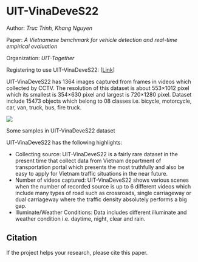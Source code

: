 # UIT-VinaDeveS22


Author: *Truc Trinh, Khang Nguyen*

Paper: *A Vietnamese benchmark for vehicle detection and real-time empirical evaluation*

Organization: *UIT-Together*

Registering to use UIT-VinaDeveS22: [[Link](https://forms.gle/odEeaXsfNV2anCYj6)]


UIT-VinaDeveS22 has 1364 images captured from frames in videos which collected by CCTV. The resolution of this dataset is about 553×1012 pixel which its smallest is 354×630 pixel and largest is 720×1280 pixel. Dataset include 15473 objects which belong to 08 classes i.e. bicycle, motorcycle, car, van, truck, bus, fire truck.
    
 ![](https://i.imgur.com/NmBbBci.jpg)

Some samples in UIT-VinaDeveS22 dataset

UIT-VinaDeveS22 has the following highlights:

-	Collecting source: UIT-VinaDeveS22 is a fairly rare dataset in the present time that collect data from Vietnam department of transportation portal which presents the most  truthfully and also be easy to apply for Vietnam traffic situations in the near future. 
-	Number of videos captured: UIT-VinaDeveS22 shows various scenes when the number of recorded source is up to 6 different videos which include many types of road such as crossroads, single carriageway or dual carriageway where the traffic density absolutely performs a big gap.
-	Illuminate/Weather Conditions: Data includes different illuminate and weather condition i.e. daytime, night, clear and rain.

## Citation
If the project helps your research, please cite this paper.

```

```
